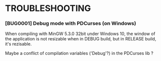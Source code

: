 TROUBLESHOOTING
===============

### [BUG0001] Debug mode with PDCurses (on Windows)

When compiling with MinGW 5.3.0 32bit under Windows 10,
the window of the application is not resizable when in DEBUG build,
but in RELEASE build, it's rezisable.
 
Maybe a conflict of compilation variables ('Debug'?) in the PDCurses lib ?



